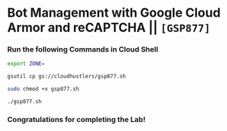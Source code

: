# Bot Management with Google Cloud Armor and reCAPTCHA || `[GSP877]`

### Run the following Commands in Cloud Shell

```bash
export ZONE=
```

```bash
gsutil cp gs://cloudhustlers/gsp877.sh

sudo chmod +x gsp877.sh

./gsp877.sh
```

### Congratulations for completing the Lab!